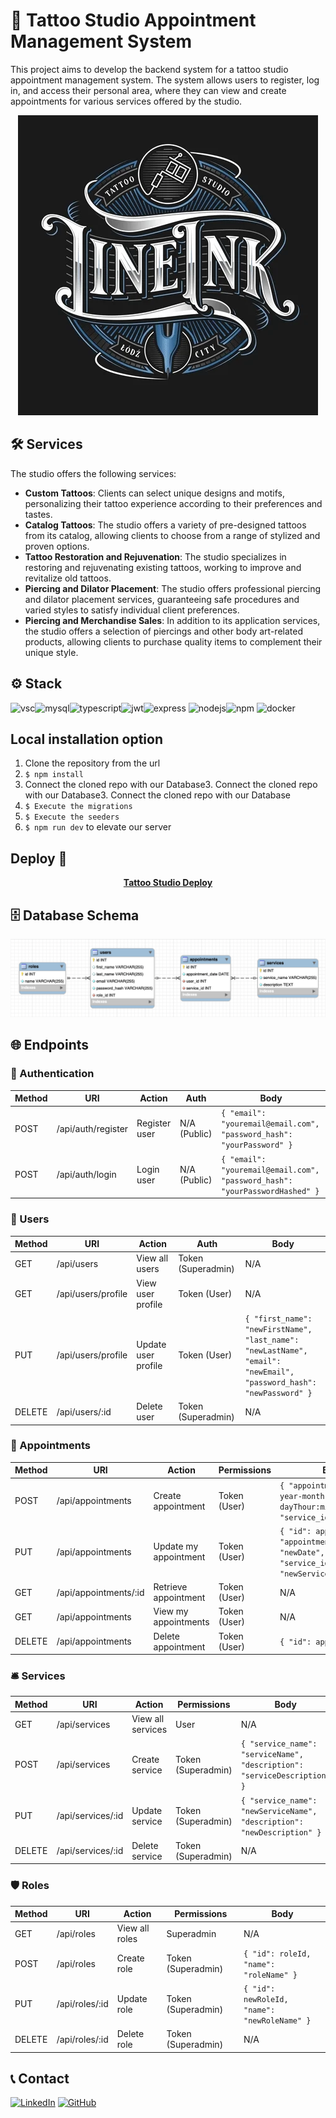 # 🏢 Tattoo Studio Appointment Management System

This project aims to develop the backend system for a tattoo studio appointment management system. The system allows users to register, log in, and access their personal area, where they can view and create appointments for various services offered by the studio.

<div align="center">
  <img src="./img/tattoo_giphy.webp" alt="via GIPHY">
</div>

## 🛠️ Services

The studio offers the following services:

- **Custom Tattoos**: Clients can select unique designs and motifs, personalizing their tattoo experience according to their preferences and tastes.
- **Catalog Tattoos**: The studio offers a variety of pre-designed tattoos from its catalog, allowing clients to choose from a range of stylized and proven options.
- **Tattoo Restoration and Rejuvenation**: The studio specializes in restoring and rejuvenating existing tattoos, working to improve and revitalize old tattoos.
- **Piercing and Dilator Placement**: The studio offers professional piercing and dilator placement services, guaranteeing safe procedures and varied styles to satisfy individual client preferences.
- **Piercing and Merchandise Sales**: In addition to its application services, the studio offers a selection of piercings and other body art-related products, allowing clients to purchase quality items to complement their unique style.

## ⚙️ Stack

<img alt="vsc" src="https://img.shields.io/badge/VSCode-0078D4?style=for-the-badge&logo=visual%20studio%20code&logoColor=white"><img alt="mysql" src="https://img.shields.io/badge/MySQL-005C84?style=for-the-badge&logo=mysql&logoColor=white"><img alt="typescript" src="https://img.shields.io/badge/TypeScript-007ACC?style=for-the-badge&logo=typescript&logoColor=white"><img alt="jwt" src="https://img.shields.io/badge/JWT-000000?style=for-the-badge&logo=JSON%20web%20tokens&logoColor=white"><img alt= "express" src="https://img.shields.io/badge/Express%20js-000000?style=for-the-badge&logo=express&logoColor=white"> <img alt="nodejs" src="https://img.shields.io/badge/Node%20js-339933?style=for-the-badge&logo=nodedotjs&logoColor=white"><img alt="npm" src="https://img.shields.io/badge/npm-CB3837?style=for-the-badge&logo=npm&logoColor=white"> <img alt="docker" src="https://img.shields.io/badge/Docker-2CA5E0?style=for-the-badge&logo=docker&logoColor=white">

## Local installation option

1. Clone the repository from the url
2. `$ npm install`
3. Connect the cloned repo with our Database3. Connect the cloned repo with our Database3. Connect the cloned repo with our Database
4. `$ Execute the migrations`
5. `$ Execute the seeders`
6. `$ npm run dev` to elevate our server


## Deploy 🚀

<div align="center">
    <a href="https://tattooshop.zeabur.app"><strong> Tattoo Studio Deploy </strong></a>
</div>

## 🗄️ Database Schema

<img src="./img/DB_Schema.png">

## 🌐 Endpoints

<h3>🔑 Authentication</h3>

| Method | URI                    | Action           | Auth           | Body                                              |
|--------|------------------------|------------------|----------------|---------------------------------------------------|
| POST   | /api/auth/register     | Register user    | N/A (Public)   | `{ "email": "youremail@email.com",`<br>`"password_hash": "yourPassword" }` |
| POST   | /api/auth/login        | Login user       | N/A (Public)   | `{ "email": "youremail@email.com",`<br>`"password_hash": "yourPasswordHashed" }` |

<h3>👥 Users</h3>

| Method | URI                        | Action              | Auth               | Body                                              |
|--------|----------------------------|---------------------|--------------------|---------------------------------------------------|
| GET    | /api/users                 | View all users      | Token (Superadmin) | N/A                                               |
| GET    | /api/users/profile         | View user profile   | Token (User)       | N/A                                               |
| PUT    | /api/users/profile         | Update user profile | Token (User)       | `{ "first_name": "newFirstName",`<br>`"last_name": "newLastName",`<br>`"email": "newEmail",`<br>`"password_hash": "newPassword" }` |
| DELETE | /api/users/:id             | Delete user         | Token (Superadmin) | N/A                                               |

<h3>📅 Appointments</h3>

| Method | URI                        | Action                | Permissions      | Body                                              |
|--------|----------------------------|-----------------------|------------------|---------------------------------------------------|
| POST   | /api/appointments          | Create appointment    | Token (User)     | `{ "appointment_date": year-month-dayThour:minute:secondZ,`<br>`"service_id": 2 }` |
| PUT    | /api/appointments          | Update my appointment | Token (User)     | `{ "id": appointmentId,`<br>`"appointment_date": "newDate",`<br>`"service_id": "newService" }` |
| GET    | /api/appointments/:id      | Retrieve appointment  | Token (User)     | N/A                                               |
| GET    | /api/appointments          | View my appointments  | Token (User)     | N/A                                               |
| DELETE | /api/appointments          | Delete appointment    | Token (User)     | `{ "id": appointmentId }`                         |

<h3>🛎️ Services</h3>

| Method | URI                        | Action            | Permissions        | Body                                              |
|--------|----------------------------|-------------------|--------------------|---------------------------------------------------|
| GET    | /api/services              | View all services | User               | N/A                                               |
| POST   | /api/services              | Create service    | Token (Superadmin) | `{ "service_name": "serviceName",`<br>`"description": "serviceDescription" }` |
| PUT    | /api/services/:id          | Update service    | Token (Superadmin) | `{ "service_name": "newServiceName",`<br>`"description": "newDescription" }` |
| DELETE | /api/services/:id          | Delete service    | Token (Superadmin) | N/A                                               |

<h3>🛡️ Roles</h3>

| Method | URI                        | Action         | Permissions        | Body                                              |
|--------|----------------------------|----------------|--------------------|---------------------------------------------------|
| GET    | /api/roles                 | View all roles | Superadmin         | N/A                                               |
| POST   | /api/roles                 | Create role    | Token (Superadmin) | `{ "id": roleId,`<br>`"name": "roleName" }`       |
| PUT    | /api/roles/:id             | Update role    | Token (Superadmin) | `{ "id": newRoleId,`<br>`"name": "newRoleName" }`         |
| DELETE | /api/roles/:id             | Delete role    | Token (Superadmin) | N/A                                               |


## 📞 Contact

<a href=https://www.linkedin.com/in/morena-peralta-almada target="blank">![LinkedIn](https://img.shields.io/badge/LinkedIn-0077B5?style=for-the-badge&logo=linkedin&logoColor=white)</a> <a href=https://www.github.com/More-Pe target="blank">![GitHub](https://img.shields.io/badge/GitHub-100000?style=for-the-badge&logo=github&logoColor=white)</a>
